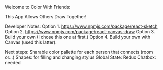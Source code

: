 Welcome to Color With Friends:

This App Allows Others Draw Together!

Developer Notes:
Option 1. https://www.npmjs.com/package/react-sketch
Option 2. https://www.npmjs.com/package/react-canvas-draw
Option 3. Build your own (I chose this one at first.)
Option 4. Build your own with Canvas (used this latter).

Next steps:
  Sharable color pallette for each person that connects (room or...)
  Shapes: for filling and changing stylus
  Global State: Redux
  Chatbox: needed
